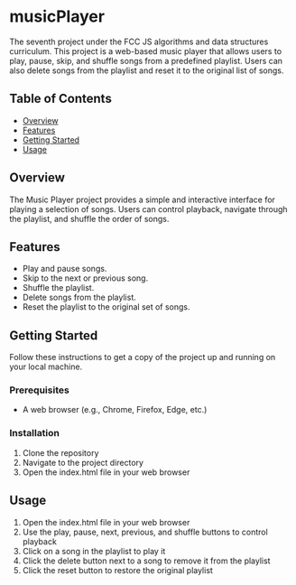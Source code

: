 # musicPlayer
The seventh project under the FCC JS algorithms and data structures curriculum.
This project is a web-based music player that allows users to play, pause, skip, and shuffle songs 
from a predefined playlist. Users can also delete songs from the playlist and reset it to the original list of songs.

## Table of Contents
- [Overview](#overview)
- [Features](#features)
- [Getting Started](#getting-started)
- [Usage](#usage)

## Overview
The Music Player project provides a simple and interactive interface for playing a selection of songs. 
Users can control playback, navigate through the playlist, and shuffle the order of songs.

## Features
- Play and pause songs.
- Skip to the next or previous song.
- Shuffle the playlist.
- Delete songs from the playlist.
- Reset the playlist to the original set of songs.

## Getting Started
Follow these instructions to get a copy of the project up and running on your local machine.

### Prerequisites
- A web browser (e.g., Chrome, Firefox, Edge, etc.)

### Installation
1. Clone the repository
2. Navigate to the project directory
3. Open the index.html file in your web browser

## Usage
1. Open the index.html file in your web browser
2. Use the play, pause, next, previous, and shuffle buttons to control playback
3. Click on a song in the playlist to play it
4. Click the delete button next to a song to remove it from the playlist
5. Click the reset button to restore the original playlist
